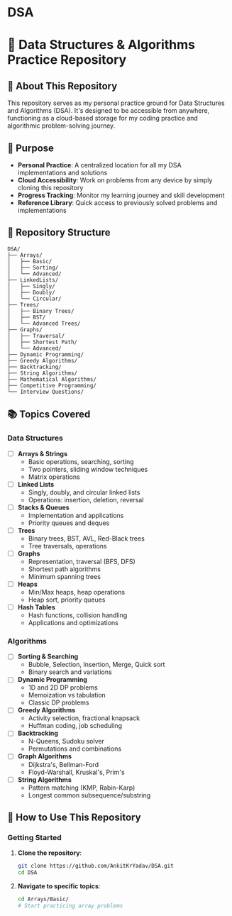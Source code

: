 # DSA
# 🚀 Data Structures & Algorithms Practice Repository

## 📖 About This Repository

This repository serves as my personal practice ground for Data Structures and Algorithms (DSA). It's designed to be accessible from anywhere, functioning as a cloud-based storage for my coding practice and algorithmic problem-solving journey.

## 🎯 Purpose

- **Personal Practice**: A centralized location for all my DSA implementations and solutions
- **Cloud Accessibility**: Work on problems from any device by simply cloning this repository
- **Progress Tracking**: Monitor my learning journey and skill development
- **Reference Library**: Quick access to previously solved problems and implementations

## 📁 Repository Structure

```
DSA/
├── Arrays/
│   ├── Basic/
│   ├── Sorting/
│   └── Advanced/
├── LinkedLists/
│   ├── Singly/
│   ├── Doubly/
│   └── Circular/
├── Trees/
│   ├── Binary Trees/
│   ├── BST/
│   └── Advanced Trees/
├── Graphs/
│   ├── Traversal/
│   ├── Shortest Path/
│   └── Advanced/
├── Dynamic Programming/
├── Greedy Algorithms/
├── Backtracking/
├── String Algorithms/
├── Mathematical Algorithms/
├── Competitive Programming/
└── Interview Questions/
```

## 📚 Topics Covered

### Data Structures
- [ ] **Arrays & Strings**
  - Basic operations, searching, sorting
  - Two pointers, sliding window techniques
  - Matrix operations
- [ ] **Linked Lists**
  - Singly, doubly, and circular linked lists
  - Operations: insertion, deletion, reversal
- [ ] **Stacks & Queues**
  - Implementation and applications
  - Priority queues and deques
- [ ] **Trees**
  - Binary trees, BST, AVL, Red-Black trees
  - Tree traversals, operations
- [ ] **Graphs**
  - Representation, traversal (BFS, DFS)
  - Shortest path algorithms
  - Minimum spanning trees
- [ ] **Heaps**
  - Min/Max heaps, heap operations
  - Heap sort, priority queues
- [ ] **Hash Tables**
  - Hash functions, collision handling
  - Applications and optimizations

### Algorithms
- [ ] **Sorting & Searching**
  - Bubble, Selection, Insertion, Merge, Quick sort
  - Binary search and variations
- [ ] **Dynamic Programming**
  - 1D and 2D DP problems
  - Memoization vs tabulation
  - Classic DP problems
- [ ] **Greedy Algorithms**
  - Activity selection, fractional knapsack
  - Huffman coding, job scheduling
- [ ] **Backtracking**
  - N-Queens, Sudoku solver
  - Permutations and combinations
- [ ] **Graph Algorithms**
  - Dijkstra's, Bellman-Ford
  - Floyd-Warshall, Kruskal's, Prim's
- [ ] **String Algorithms**
  - Pattern matching (KMP, Rabin-Karp)
  - Longest common subsequence/substring

## 🚀 How to Use This Repository

### Getting Started
1. **Clone the repository**:
   ```bash
   git clone https://github.com/AnkitKrYadav/DSA.git
   cd DSA
   ```

2. **Navigate to specific topics**:
   ```bash
   cd Arrays/Basic/
   # Start practicing array problems
